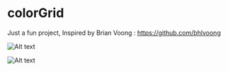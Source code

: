 # colorGrid

Just a fun project, Inspired by Brian Voong : https://github.com/bhlvoong

![Alt text](https://drive.google.com/uc?export=view&id=17E-DUpfQTan0XtEJFoTYvHL8D6WhSHgu "Main Screen")

![Alt text](https://drive.google.com/uc?export=view&id=1lSV5EGWWYxEsche_63b_OrhT4rsnM91b "After touch Gesture")


